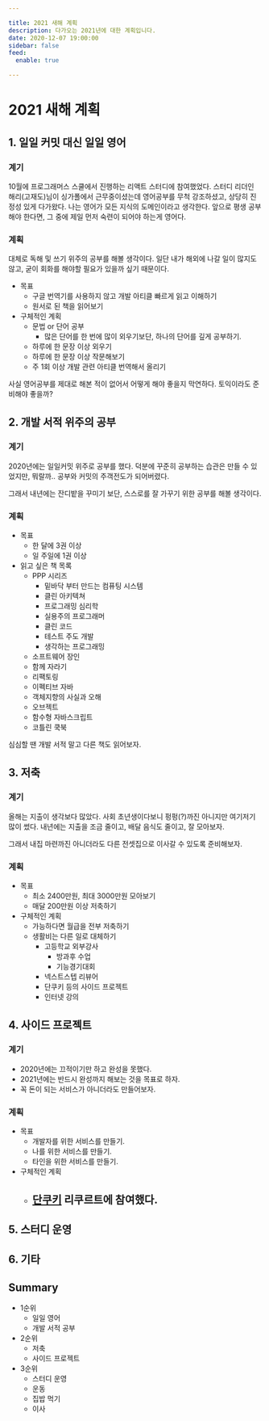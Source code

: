 ```yaml
---

title: 2021 새해 계획
description: 다가오는 2021년에 대한 계획입니다.
date: 2020-12-07 19:00:00
sidebar: false
feed:
  enable: true

---
```


# 2021 새해 계획 

## 1. 일일 커밋 대신 일일 영어

### 계기

10월에 프로그래머스 스쿨에서 진행하는 리액트 스터디에 참여했었다.
스터디 리더인 해리(고재도)님이 싱가폴에서 근무중이셨는데 영어공부를 무척 강조하셨고, 상당히 진정성 있게 다가왔다.
나는 영어가 모든 지식의 도메인이라고 생각한다.
앞으로 평생 공부해야 한다면, 그 중에 제일 먼저 숙련이 되어야 하는게 영어다.

### 계획

대체로 독해 및 쓰기 위주의 공부를 해볼 생각이다.
일단 내가 해외에 나갈 일이 많지도 않고, 굳이 회화를 해야할 필요가 있을까 싶기 때문이다.

- 목표 
  - 구글 번역기를 사용하지 않고 개발 아티클 빠르게 읽고 이해하기
  - 원서로 된 책을 읽어보기
- 구체적인 계획
  - 문법 or 단어 공부
    - 많은 단어를 한 번에 많이 외우기보단, 하나의 단어를 깊게 공부하기.
  - 하루에 한 문장 이상 외우기 
  - 하루에 한 문장 이상 작문해보기
  - 주 1회 이상 개발 관련 아티클 번역해서 올리기
  
사실 영어공부를 제대로 해본 적이 없어서 어떻게 해야 좋을지 막연하다. 토익이라도 준비해야 좋을까?

## 2. 개발 서적 위주의 공부

### 계기

2020년에는 일일커밋 위주로 공부를 했다.
덕분에 꾸준히 공부하는 습관은 만들 수 있었지만, 뭐랄까.. 공부와 커밋의 주객전도가 되어버렸다.

그래서 내년에는 잔디밭을 꾸미기 보단, 스스로를 잘 가꾸기 위한 공부를 해볼 생각이다.

### 계획

- 목표
  - 한 달에 3권 이상
  - 일 주일에 1권 이상
- 읽고 싶은 책 목록
  - PPP 시리즈
    - 밑바닥 부터 만드는 컴퓨팅 시스템
    - 클린 아키텍쳐
    - 프로그래밍 심리학
    - 실용주의 프로그래머
    - 클린 코드
    - 테스트 주도 개발
    - 생각하는 프로그래밍
  - 소프트웨어 장인
  - 함께 자라기
  - 리팩토링
  - 이펙티브 자바
  - 객체지향의 사실과 오해
  - 오브젝트
  - 함수형 자바스크립트
  - 코틀린 쿡북

심심할 땐 개발 서적 말고 다른 책도 읽어보자.

## 3. 저축

### 계기

올해는 지출이 생각보다 많았다. 사회 초년생이다보니 펑펑(?)까진 아니지만 여기저기 많이 썼다.
내년에는 지출을 조금 줄이고, 배달 음식도 줄이고, 잘 모아보자.

그래서 내집 마련까진 아니더라도 다른 전셋집으로 이사갈 수 있도록 준비해보자.

### 계획

- 목표
  - 최소 2400만원, 최대 3000만원 모아보기
  - 매달 200만원 이상 저축하기
- 구체적인 계획
  - 가능하다면 월급을 전부 저축하기
  - 생활비는 다른 일로 대체하기
    - 고등학교 외부강사
      - 방과후 수업
      - 기능경기대회
    - 넥스트스텝 리뷰어
    - 단쿠키 등의 사이드 프로젝트
    - 인터넷 강의

## 4. 사이드 프로젝트

### 계기

- 2020년에는 끄적이기만 하고 완성을 못했다.
- 2021년에는 반드시 완성까지 해보는 것을 목표로 하자.
- 꼭 돈이 되는 서비스가 아니더라도 만들어보자.

### 계획

- 목표
  - 개발자를 위한 서비스를 만들기.
  - 나를 위한 서비스를 만들기.
  - 타인을 위한 서비스를 만들기.
- 구체적인 계획
  - [단쿠키](https://programmers.co.kr/competitions/779/2021-kakaocommerce-fe-recruitment) 리쿠르트에 참여했다.
    - 

## 5. 스터디 운영

## 6. 기타

## Summary

- 1순위
  - 일일 영어
  - 개발 서적 공부
- 2순위
  - 저축
  - 사이드 프로젝트
- 3순위
  - 스터디 운영
  - 운동
  - 집밥 먹기
  - 이사